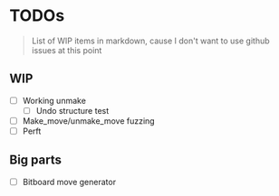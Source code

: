 # TODOs

> List of WIP items in markdown, cause I don't want to use github issues at this point

## WIP

- [ ] Working unmake
  - [ ] Undo structure test

- [ ] Make_move/unmake_move fuzzing
- [ ] Perft

## Big parts

- [ ] Bitboard move generator